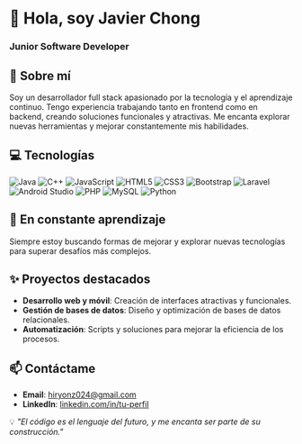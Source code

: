 # 👋 Hola, soy Javier Chong

### Junior Software Developer

## 🚀 Sobre mí
Soy un desarrollador full stack apasionado por la tecnología y el aprendizaje continuo. Tengo experiencia trabajando tanto en frontend como en backend, creando soluciones funcionales y atractivas. Me encanta explorar nuevas herramientas y mejorar constantemente mis habilidades.

## 💻 Tecnologías
![Java](https://img.shields.io/badge/Java-orange?style=flat-square&logo=java)
![C++](https://img.shields.io/badge/C++-blue?style=flat-square&logo=c%2B%2B)
![JavaScript](https://img.shields.io/badge/JavaScript-yellow?style=flat-square&logo=javascript)
![HTML5](https://img.shields.io/badge/HTML5-red?style=flat-square&logo=html5)
![CSS3](https://img.shields.io/badge/CSS3-blue?style=flat-square&logo=css3)
![Bootstrap](https://img.shields.io/badge/Bootstrap-purple?style=flat-square&logo=bootstrap)
![Laravel](https://img.shields.io/badge/Laravel-red?style=flat-square&logo=laravel)
![Android Studio](https://img.shields.io/badge/Android%20Studio-green?style=flat-square&logo=androidstudio)
![PHP](https://img.shields.io/badge/PHP-purple?style=flat-square&logo=php)
![MySQL](https://img.shields.io/badge/MySQL-blue?style=flat-square&logo=mysql)
![Python](https://img.shields.io/badge/Python-green?style=flat-square&logo=python)

## 🌱 En constante aprendizaje
Siempre estoy buscando formas de mejorar y explorar nuevas tecnologías para superar desafíos más complejos.

## ✨ Proyectos destacados
- **Desarrollo web y móvil**: Creación de interfaces atractivas y funcionales.
- **Gestión de bases de datos**: Diseño y optimización de bases de datos relacionales.
- **Automatización**: Scripts y soluciones para mejorar la eficiencia de los procesos.

## 📫 Contáctame
- **Email**: [hiryonz024@gmail.com](mailto:hiryonz024@gmail.com)
- **LinkedIn**: [linkedin.com/in/tu-perfil]([https://linkedin.com/in/tu-perfil](https://www.linkedin.com/in/javier-chong-98a73b277/))

💡 *"El código es el lenguaje del futuro, y me encanta ser parte de su construcción."*
